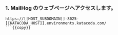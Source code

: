 ### 1. MailHog のウェブページへアクセスします。
```
https://[[HOST_SUBDOMAIN]]-8025-[[KATACODA_HOST]].environments.katacoda.com/
```{{copy}}

